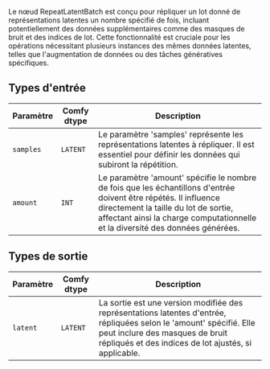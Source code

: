 
Le nœud RepeatLatentBatch est conçu pour répliquer un lot donné de représentations latentes un nombre spécifié de fois, incluant potentiellement des données supplémentaires comme des masques de bruit et des indices de lot. Cette fonctionnalité est cruciale pour les opérations nécessitant plusieurs instances des mêmes données latentes, telles que l'augmentation de données ou des tâches génératives spécifiques.
## Types d'entrée

| Paramètre | Comfy dtype | Description |
|-----------|-------------|-------------|
| `samples` | `LATENT`    | Le paramètre 'samples' représente les représentations latentes à répliquer. Il est essentiel pour définir les données qui subiront la répétition. |
| `amount`  | `INT`       | Le paramètre 'amount' spécifie le nombre de fois que les échantillons d'entrée doivent être répétés. Il influence directement la taille du lot de sortie, affectant ainsi la charge computationnelle et la diversité des données générées. |

## Types de sortie

| Paramètre | Comfy dtype | Description |
|-----------|-------------|-------------|
| `latent`  | `LATENT`    | La sortie est une version modifiée des représentations latentes d'entrée, répliquées selon le 'amount' spécifié. Elle peut inclure des masques de bruit répliqués et des indices de lot ajustés, si applicable. |
